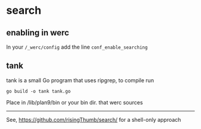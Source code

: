 # search

## enabling in werc

In your `/_werc/config` add the line `conf_enable_searching`

## tank

tank is a small Go program that uses ripgrep, to compile run

`go build -o tank tank.go`

Place in /lib/plan9/bin or your bin dir. that werc sources

<hr>

See, <https://github.com/risingThumb/search/> for a shell-only approach
